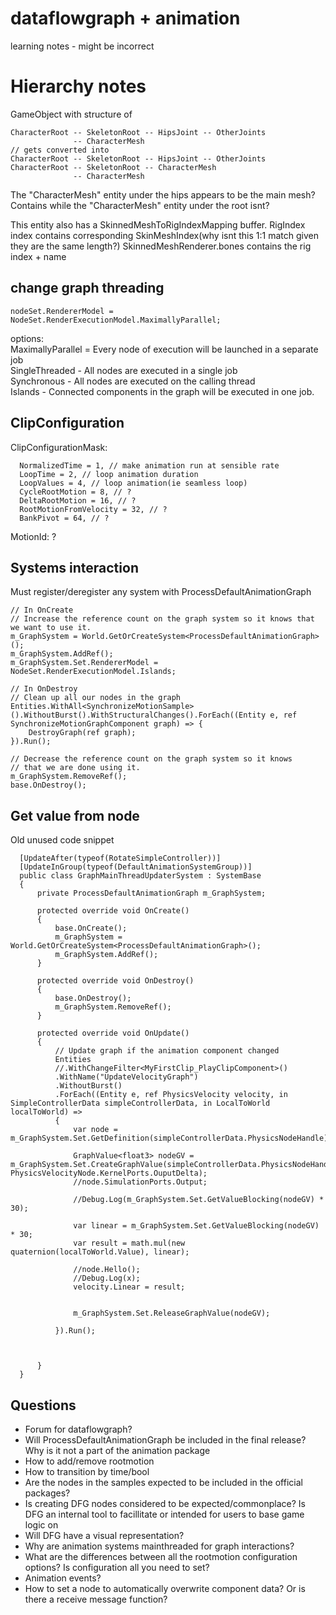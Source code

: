 
# dataflowgraph + animation
learning notes - might be incorrect

# Hierarchy notes

GameObject with structure of 
```
CharacterRoot -- SkeletonRoot -- HipsJoint -- OtherJoints  
              -- CharacterMesh  
// gets converted into
CharacterRoot -- SkeletonRoot -- HipsJoint -- OtherJoints  
CharacterRoot -- SkeletonRoot -- CharacterMesh  
              -- CharacterMesh  
```
The "CharacterMesh" entity under the hips appears to be the main mesh? Contains
while the "CharacterMesh" entity under the root isnt? 

This entity also has a SkinnedMeshToRigIndexMapping buffer. RigIndex index contains corresponding SkinMeshIndex(why isnt this 1:1 match given they are the same length?)
SkinnedMeshRenderer.bones contains the rig index + name


## change graph threading
```
nodeSet.RendererModel = NodeSet.RenderExecutionModel.MaximallyParallel;
```
options:    
  MaximallyParallel = Every node of execution will be launched in a separate job  
  SingleThreaded - All nodes are executed in a single job  
  Synchronous - All nodes are executed on the calling thread  
  Islands - Connected components in the graph will be executed in one job.  

## ClipConfiguration

ClipConfigurationMask:  
```
  NormalizedTime = 1, // make animation run at sensible rate  
  LoopTime = 2, // loop animation duration  
  LoopValues = 4, // loop animation(ie seamless loop)  
  CycleRootMotion = 8, // ?  
  DeltaRootMotion = 16, // ?  
  RootMotionFromVelocity = 32, // ?    
  BankPivot = 64, // ?    
```
MotionId: ?

## Systems interaction

Must register/deregister any system with ProcessDefaultAnimationGraph
```
// In OnCreate
// Increase the reference count on the graph system so it knows that we want to use it.
m_GraphSystem = World.GetOrCreateSystem<ProcessDefaultAnimationGraph>();
m_GraphSystem.AddRef();
m_GraphSystem.Set.RendererModel = NodeSet.RenderExecutionModel.Islands;

// In OnDestroy
// Clean up all our nodes in the graph
Entities.WithAll<SynchronizeMotionSample>().WithoutBurst().WithStructuralChanges().ForEach((Entity e, ref SynchronizeMotionGraphComponent graph) => {
    DestroyGraph(ref graph);
}).Run();

// Decrease the reference count on the graph system so it knows
// that we are done using it.
m_GraphSystem.RemoveRef();
base.OnDestroy();

```

## Get value from node

Old unused code snippet
```
  [UpdateAfter(typeof(RotateSimpleController))]
  [UpdateInGroup(typeof(DefaultAnimationSystemGroup))]
  public class GraphMainThreadUpdaterSystem : SystemBase
  {
      private ProcessDefaultAnimationGraph m_GraphSystem;

      protected override void OnCreate()
      {
          base.OnCreate();
          m_GraphSystem = World.GetOrCreateSystem<ProcessDefaultAnimationGraph>();
          m_GraphSystem.AddRef();
      }

      protected override void OnDestroy()
      {
          base.OnDestroy();
          m_GraphSystem.RemoveRef();
      }

      protected override void OnUpdate()
      {
          // Update graph if the animation component changed
          Entities
          //.WithChangeFilter<MyFirstClip_PlayClipComponent>()
          .WithName("UpdateVelocityGraph")
          .WithoutBurst()
          .ForEach((Entity e, ref PhysicsVelocity velocity, in SimpleControllerData simpleControllerData, in LocalToWorld localToWorld) =>
          {
              var node = m_GraphSystem.Set.GetDefinition(simpleControllerData.PhysicsNodeHandle);

              GraphValue<float3> nodeGV = m_GraphSystem.Set.CreateGraphValue(simpleControllerData.PhysicsNodeHandle, PhysicsVelocityNode.KernelPorts.OuputDelta);
              //node.SimulationPorts.Output;

              //Debug.Log(m_GraphSystem.Set.GetValueBlocking(nodeGV) * 30);

              var linear = m_GraphSystem.Set.GetValueBlocking(nodeGV) * 30;
              var result = math.mul(new quaternion(localToWorld.Value), linear);

              //node.Hello();
              //Debug.Log(x);
              velocity.Linear = result;


              m_GraphSystem.Set.ReleaseGraphValue(nodeGV);

          }).Run();



      }
  }
```


## Questions
* Forum for dataflowgraph?
* Will ProcessDefaultAnimationGraph be included in the final release? Why is it not a part of the animation package
* How to add/remove rootmotion
* How to transition by time/bool
* Are the nodes in the samples expected to be included in the official packages?
* Is creating DFG nodes considered to be expected/commonplace? Is DFG an internal tool to facillitate or intended for users to base game logic on
* Will DFG have a visual representation?
* Why are animation systems mainthreaded for graph interactions?
* What are the differences between all the rootmotion configuration options? Is configuration all you need to set?
* Animation events?
* How to set a node to automatically overwrite component data? Or is there a receive message function?
